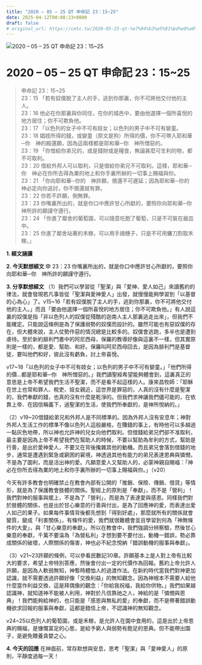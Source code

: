 ```yaml
---
title: "2020 – 05 – 25 QT 申命記 23：15~25"
date: 2025-04-12T00:08:23+0800
draft: false
# original_url: https://cmtc.tw/2020-05-25-qt-%e7%94%b3%e5%91%bd%e8%a8%98-23%ef%bc%9a1525
---
```


![2020 – 05 – 25 QT 申命記 23：15\~25](/images/qt.jpg   "2020 – 05 – 25 QT 申命記 23：15\~25")

# 2020 – 05 – 25 QT 申命記 23：15\~25

> 申命記 23：15\~25  
> 23：15 「若有奴僕脫了主人的手，逃到你那裏，你不可將他交付他的主人。  
> 23：16 他必在你那裏與你同住，在你的城邑中，要由他選擇一個所喜悅的地方居住；你不可欺負他。  
> 23：17 「以色列的女子中不可有妓女；以色列的男子中不可有孌童。  
> 23：18 娼妓所得的錢，或孌童（原文是狗）所得的價，你不可帶入耶和華─你　神的殿還願，因為這兩樣都是耶和華─你　神所憎惡的。  
> 23：19 「你借給你弟兄的，或是錢財或是糧食，無論甚麼可生利的物，都不可取利。  
> 23：20 借給外邦人可以取利，只是借給你弟兄不可取利。這樣，耶和華─你　神必在你所去得為業的地上和你手裏所辦的一切事上賜福與你。  
> 23：21 「你向耶和華─你的　神許願，償還不可遲延；因為耶和華─你的　神必定向你追討，你不償還就有罪。  
> 23：22 你若不許願，倒無罪。  
> 23：23 你嘴裏所出的，就是你口中應許甘心所獻的，要照你向耶和華─你　神所許的願謹守遵行。  
> 23：24 「你進了鄰舍的葡萄園，可以隨意吃飽了葡萄，只是不可裝在器皿中。  
> 23：25 你進了鄰舍站著的禾稼，可以用手摘穗子，只是不可用鐮刀割取禾稼。」

**1. 經文誦讀**

**2.  今天默想經文**
申 23：23 你嘴裏所出的，就是你口中應許甘心所獻的，要照你向耶和華─你　神所許的願謹守遵行。

**3. 分享默想經文**
（1）我們可以學習從「聖潔」與「愛神、愛人如己」來讀舊約的律法，就會發現若凡事皆從「聖潔與愛神愛人」出發，就慢慢能夠學習到「以基督的心為心」了。v15\~16「若有奴僕脫了主人的手，逃到你那裏，你不可將他交付他的主人。」而且「要由他選擇一個所喜悅的地方居住；你不可欺負他。」有人說這裏的奴僕是指「非以色列人的奴僕從殘酷的迦南人主人那裏逃走出來」，但我們不能確定。只能說這條例是為了保護弱勢的奴僕而設計的。雖然可能也有惡奴僕的存在，但大體來說，主人仗勢作惡的情況總是比較多的。奴僕會逃跑，多半也是遭到虐待。至於新約腓利門書中的阿尼西母，保羅的教導好像與這裏不一樣，但其實原則是一樣的，都是愛、幫助、和好。保羅叫阿尼西母回去，是因為腓利門是基督徒，要叫他們和好，彼此沒有虧負，討上帝喜悅。

v17\~18「以色列的女子中不可有妓女；以色列的男子中不可有孌童。」「他們所得的價…都是耶和華─你　神所憎惡的。」我們讀聖經希望能夠體會到，這裏真正的意思是上帝不希望我們生活不聖潔，而不是看不起這樣的人。康來昌牧師：「耶穌在世上也常和罪人、稅吏、妓女親近，這世界是罪惡的，人真的沒有什麼是聖潔的，我們奉獻的錢，也真的沒有什麼是乾淨的。但我們求神讓我們儘可能的，在依靠上帝、在因信稱義下，過聖潔的生活，使我們所奉獻的，是神所悅納的。」

（2）v19\~20借錢給弟兄和外邦人是不同標準的。因為外邦人沒有安息年；神對外邦人生活工作的標準不像以色列人這般嚴格，在賺錢的事上，有時他可以多越過一點灰色地帶，所以神也允許神的兒女向他們取利。但借錢給弟兄們卻不准取利，最主要是因為上帝不希望我們在幫助人的時候，不要以幫助為牟利的方式，幫助是行善，是出於愛神愛人，不要又在背後攙雜其他的動機。而且弟兄會落到借錢的地步，通常是遭遇到緊急或窮困的窘境，神透過其他有能力的弟兄表達恩典與憐憫，不是為了圖利，而是活出神的愛。凡願意愛人又幫助人的，必蒙神親自賜福：「神必在你所去得為業的地上和你手裏所辦的一切事上賜福與你。」（v20）

今天有許多教會也明確禁止在教會內部有公開的「推銷、保險、傳銷、借貸」等情形，就是為了保護教會肢體的關係。聖經上的原則是「奉獻」，而不是「營利」！我們對神的服事與擺上，不是為了「營利」，而是為了表達愛與感恩。同樣我們對於肢體的關係，也是出於甘心樂意的行善與付出，是為了回應神的愛，而表達出愛人如己的果子。如果每件事情背後都先想到「得到好處」，那麼就所有的關係就會變質，變成「利害關係」，有條件的愛，我們就很難體會並且學習到何為「神無條件的大愛」，與「甘心樂意的奉獻」。所以在教會中，我們強調分辨察驗，然後甘心樂意的奉獻，千萬不要淪為「為營私利」才想到要不要付出，動機一錯誤，勢必靠成關係的破壞，人際關係的傷害，神也必不紀念悅納「錯誤動機的服事與奉獻」。

（3）v21\~23許願的條例，可以參看民數記30章。許願基本上是人對上帝有比較大的要求，希望上帝特別答應，然後會付出一定的代價作為回報。舊約上帝允許人許願，是因為人軟弱無知，神暫時體恤人的過渡作法。在新約時代當我們對神更加認識，就不需要透過許願好像「交換利益」的無知觀念。因為神根本不需要人給他什麼當作利益交換，這是拜偶像的觀念：「你給我祝福，我給你供物。」我們如果越認識神，就知道神不能被人利用，神對於凡信靠祂之人，神給的是「憐憫與恩典」！我們能夠給神的，也只能是「感恩與無私的愛」的奉獻，而不是帶著錯誤動機欲求回報的服事與奉獻，這都是錯信上帝，不認識神的無知觀念。

v24\~25以色列人的葡萄園，或是禾稼，是允許人在園中食用的，這是出於上帝恩典的賜福，是慷慨富足的心態，是給予窮人與弱勢有飽足的恩典。但不能帶出園子，是避免餵養貪婪之心。

**4. 今天的回應**
在神面前，常存默想與安息，思考「聖潔」與「愛神愛人」的原則，平靜度過每一天！
